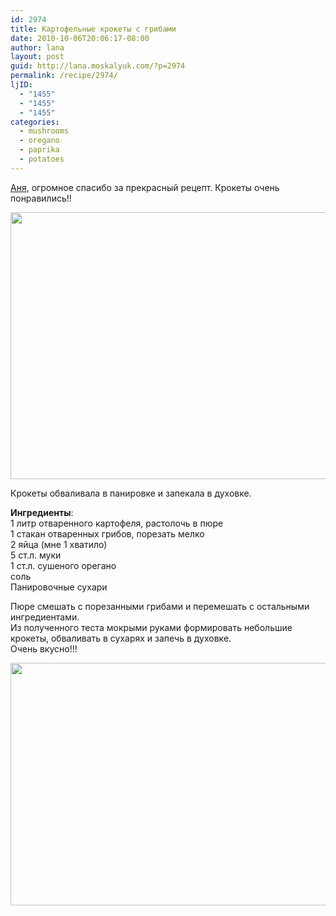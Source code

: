 ```yaml
---
id: 2974
title: Картофельные крокеты с грибами
date: 2010-10-06T20:06:17-08:00
author: lana
layout: post
guid: http://lana.moskalyuk.com/?p=2974
permalink: /recipe/2974/
ljID:
  - "1455"
  - "1455"
  - "1455"
categories:
  - mushrooms
  - oregano
  - paprika
  - potatoes
---
```

[Аня](http://snova-anechka.livejournal.com/32904.html#cutid1), огромное спасибо за прекрасный рецепт. Крокеты очень понравились!!

<img loading="lazy" class="alignnone" title="Potato crockets" src="http://farm5.static.flickr.com/4131/5058346615_875f479cf3_z.jpg" alt="" width="640" height="427" /> 

Крокеты обваливала в панировке и запекала в духовке.

**Ингредиенты**:  
1 литр отваренного картофеля, растолочь в пюре  
1 стакан отваренных грибов, порезать мелко  
2 яйца (мне 1 хватило)  
5 ст.л. муки  
1 ст.л. сушеного орегано  
соль  
Панировочные сухари

Пюре смешать с порезанными грибами и перемешать с остальными ингредиентами.  
Из полученного теста мокрыми руками формировать небольшие крокеты, обваливать в сухарях и запечь в духовке.  
Очень вкусно!!!

<img loading="lazy" class="alignnone" title="Potato crocketts" src="http://farm5.static.flickr.com/4125/5058350057_a8005d37b9_z.jpg" alt="" width="640" height="388" />
